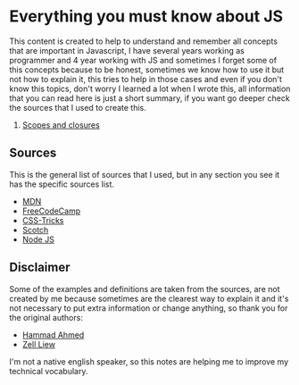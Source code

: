 # Everything you must know about JS

This content is created to help to understand and remember all concepts that are important in Javascript, I have several years working as programmer and 4 year working with JS and sometimes I forget some of this concepts because to be honest, sometimes we know how to use it but not how to explain it, this tries to help in those cases and even if you don't know this topics, don't worry I learned a lot when I wrote this, all information that you can read here is just a short summary, if you want go deeper check the sources that I used to create this.

1. [Scopes and closures](scopes.md)

## Sources

This is the general list of sources that I used, but in any section you see it has the specific sources list.

- [MDN](https://developer.mozilla.org/en-US/)
- [FreeCodeCamp](https://www.freecodecamp.org/)
- [CSS-Tricks](https://css-tricks.com/)
- [Scotch](https://scotch.io/)
- [Node JS](https://nodejs.org/en/docs/)

## Disclaimer

Some of the examples and definitions are taken from the sources, are not created by me because sometimes are the clearest way to explain it and it's not necessary to put extra information or change anything, so thank you for the original authors:

- [Hammad Ahmed](https://twitter.com/shammadahmed)
- [Zell Liew](https://twitter.com/zellwk)

I'm not a native english speaker, so this notes are helping me to improve my technical vocabulary.



